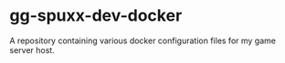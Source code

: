 # gg-spuxx-dev-docker
A repository containing various docker configuration files for my game server host.
